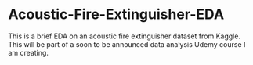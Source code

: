 # Acoustic-Fire-Extinguisher-EDA
This is a brief EDA on an acoustic fire extinguisher dataset from Kaggle. This will be part of a soon to be announced data analysis Udemy course I am creating. 

